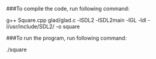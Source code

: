 ###To compile the code, run following command:

g++ Square.cpp glad/glad.c -lSDL2 -lSDL2main -lGL -ldl -I/usr/include/SDL2/ -o square

###To run the program, run following command:

./square
